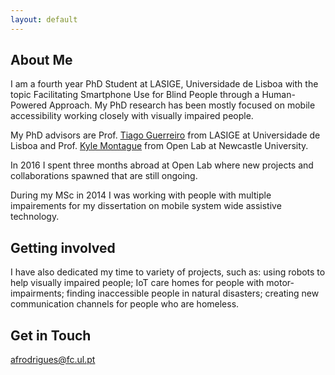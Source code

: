 ```yaml
---
layout: default
---
```


## About Me
I am a fourth year PhD Student at LASIGE, Universidade de Lisboa with the topic Facilitating Smartphone Use for Blind People through a Human-Powered Approach. My PhD research has been mostly focused on mobile accessibility working closely with visually impaired people. 

My PhD advisors are Prof. [Tiago Guerreiro](https://tjvguerreiro.github.io/) from LASIGE at Universidade de Lisboa and Prof. [Kyle Montague](https://openlab.ncl.ac.uk/people/nkm120/) from Open Lab at Newcastle University.


In 2016 I spent three months abroad at Open Lab where new projects and collaborations spawned that are still ongoing. 

During my MSc in 2014 I was working with people with multiple impairements for my dissertation on mobile system wide assistive technology. 

## Getting involved
I have also dedicated my time to variety of projects, such as: using robots to help visually impaired people; IoT care homes for people with motor-impairments; finding inaccessible people in natural disasters; creating new communication channels for people who are homeless.

## Get in Touch
afrodrigues@fc.ul.pt



